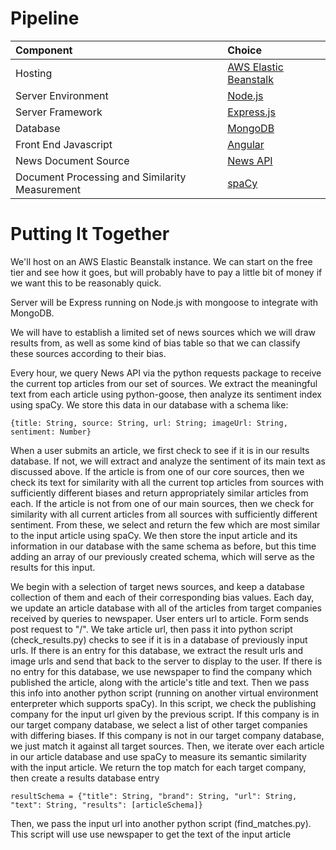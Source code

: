 # Pipeline

| Component | Choice |
| :--- | :--- |
| Hosting | [AWS Elastic Beanstalk](https://aws.amazon.com/elasticbeanstalk/) |
| Server Environment | [Node.js](https://nodejs.org/en/) |
| Server Framework | [Express.js](https://expressjs.com/) |
| Database | [MongoDB](https://www.mongodb.com/) |
| Front End Javascript | [Angular](https://angular.io/) |
| News Document Source | [News API](https://newsapi.org/) |
| Document Processing and Similarity Measurement | [spaCy](https://spacy.io/) |

# Putting It Together

We'll host on an AWS Elastic Beanstalk instance. We can start on the free tier and see how it goes, but will probably have to pay a little bit of money if we want this to be reasonably quick.

Server will be Express running on Node.js with mongoose to integrate with MongoDB.

We will have to establish a limited set of news sources which we will draw results from, as well as some kind of bias table so that we can classify these sources according to their bias.

Every hour, we query News API via the python requests package to receive the current top articles from our set of sources. We extract the meaningful text from each article using python-goose, then analyze its sentiment index using spaCy. We store this data in our database with a schema like:

```
{title: String, source: String, url: String; imageUrl: String, sentiment: Number}
```

When a user submits an article, we first check to see if it is in our results database. If not, we will extract and analyze the sentiment of its main text as discussed above. If the article is from one of our core sources, then we check its text for similarity with all the current top articles from sources with sufficiently different biases and return appropriately similar articles from each. If the article is not from one of our main sources, then we check for similarity with all current articles from all sources with sufficiently different sentiment. From these, we select and return the few which are most similar to the input article using spaCy. We then store the input article and its information in our database with the same schema as before, but this time adding an array of our previously created schema, which will serve as the results for this input.



We begin with a selection of target news sources, and keep a database collection of them and each of their corresponding bias values. Each day, we update an article database with all of the articles from target companies received by queries to newspaper. User enters url to article. Form sends post request to "/".  We take article url, then pass it into python script \(check\_results.py\) checks to see if it is in a database of previously input urls. If there is an entry for this database, we extract the result urls and image urls and send that back to the server to display to the user. If there is no entry for this database, we use newspaper to find the company which published the article, along with the article's title and text. Then we pass this info into another python script \(running on another virtual environment enterpreter which supports spaCy\). In this script, we check the publishing company for the input url given by the previous script. If this company is in our target company database, we select a list of other target companies with differing biases. If this company is not in our target company database, we just match it against all target sources. Then, we iterate over each article in our article database and use spaCy to measure its semantic similarity with the input article. We return the top match for each target company, then create a results database entry

```
resultSchema = {"title": String, "brand": String, "url": String, "text": String, "results": [articleSchema]}
```

Then, we pass the input url into another python script \(find\_matches.py\). This script will use use newspaper to get the text of the input article

